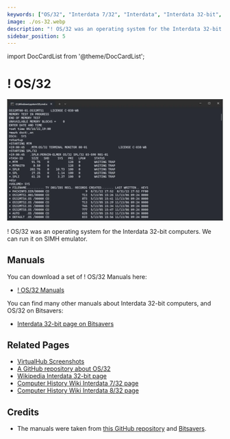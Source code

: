 ```yaml
---
keywords: ["OS/32", "Interdata 7/32", "Interdata", "Interdata 32-bit", "Interdata 8/32", "1970s", "1975"]
image: ./os-32.webp
description: "! OS/32 was an operating system for the Interdata 32-bit computers. We can run it on SIMH emulator."
sidebar_position: 5
---
```


import DocCardList from '@theme/DocCardList';

# ! OS/32

![! OS/32](./os-32.webp)

! OS/32 was an operating system for the Interdata 32-bit computers. We can run it on SIMH emulator.

<DocCardList />

## Manuals

You can download a set of ! OS/32 Manuals here:

- [! OS/32 Manuals](https://github.com/davygoat/simh-os32/releases/latest/download/os32doc.zip)

You can find many other manuals about Interdata 32-bit computers, and OS/32 on Bitsavers:

- [Interdata 32-bit page on Bitsavers](https://bitsavers.org/pdf/interdata/32bit/)

## Related Pages

- [VirtualHub Screenshots](https://screenshots.virtualhub.eu.org/1970s/1975/os-32/)
- [A GitHub repository about OS/32](https://github.com/davygoat/simh-os32)
- [Wikipedia Interdata 32-bit page](https://en.wikipedia.org/wiki/Interdata_7/32_and_8/32)
- [Computer History Wiki Interdata 7/32 page](https://gunkies.org/wiki/Interdata_7/32)
- [Computer History Wiki Interdata 8/32 page](https://gunkies.org/wiki/Interdata_8/32)

## Credits

- The manuals were taken from [this GitHub repository](https://github.com/davygoat/simh-os32) and [Bitsavers](https://bitsavers.org).
